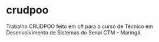 # crudpoo
Trabalho CRUDPOO feito em c# para o curso de Técnico em Desenvolvimento de Sistemas do Senai CTM - Maringá.
